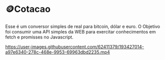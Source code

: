 # :coin:Cotacao	
Esse é um conversor simples de real para bitcoin, dólar e euro. O Objetivo foi consumir uma API simples da WEB para exercitar conhecimentos em fetch e promisses no Javascript.


https://user-images.githubusercontent.com/62411379/193427014-a97e6340-278c-468e-9953-69963dbd2235.mp4

